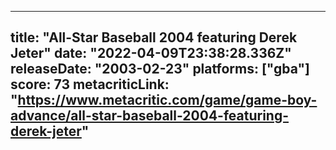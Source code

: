 
---
title: "All-Star Baseball 2004 featuring Derek Jeter"
date: "2022-04-09T23:38:28.336Z"
releaseDate: "2003-02-23"
platforms: ["gba"]
score: 73
metacriticLink: "https://www.metacritic.com/game/game-boy-advance/all-star-baseball-2004-featuring-derek-jeter"
---
